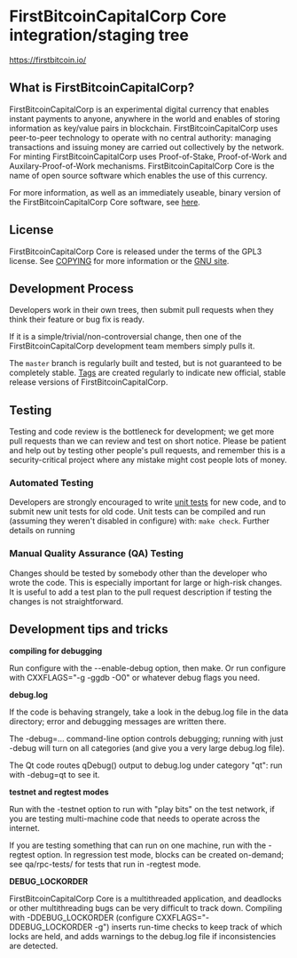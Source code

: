 FirstBitcoinCapitalCorp Core integration/staging tree
=====================================

https://firstbitcoin.io/

What is FirstBitcoinCapitalCorp?
----------------

FirstBitcoinCapitalCorp is an experimental digital currency that enables instant payments to
anyone, anywhere in the world and enables of storing information as key/value pairs
in blockchain. FirstBitcoinCapitalCorp uses peer-to-peer technology to operate
with no central authority: managing transactions and issuing money are carried
out collectively by the network. For minting FirstBitcoinCapitalCorp uses Proof-of-Stake,
Proof-of-Work and Auxilary-Proof-of-Work mechanisms. FirstBitcoinCapitalCorp Core is the name of
open source software which enables the use of this currency.

For more information, as well as an immediately useable, binary version of
the FirstBitcoinCapitalCorp Core software, see [here](http://firstbitcoin.io/).

License
-------

FirstBitcoinCapitalCorp Core is released under the terms of the GPL3 license. See [COPYING](COPYING) for more
information or the [GNU site](http://www.gnu.org/licenses/gpl.html).

Development Process
-------------------

Developers work in their own trees, then submit pull requests when they think
their feature or bug fix is ready.

If it is a simple/trivial/non-controversial change, then one of the FirstBitcoinCapitalCorp
development team members simply pulls it.


The `master` branch is regularly built and tested, but is not guaranteed to be
completely stable. [Tags](https://github.com/bitcf/bitcf/releases) are created
regularly to indicate new official, stable release versions of FirstBitcoinCapitalCorp.

Testing
-------

Testing and code review is the bottleneck for development; we get more pull
requests than we can review and test on short notice. Please be patient and help out by testing
other people's pull requests, and remember this is a security-critical project where any mistake might cost people
lots of money.

### Automated Testing

Developers are strongly encouraged to write [unit tests](src/test/README.md) for new code, and to
submit new unit tests for old code. Unit tests can be compiled and run
(assuming they weren't disabled in configure) with: `make check`. Further details on running

### Manual Quality Assurance (QA) Testing

Changes should be tested by somebody other than the developer who wrote the
code. This is especially important for large or high-risk changes. It is useful
to add a test plan to the pull request description if testing the changes is
not straightforward.

Development tips and tricks
---------------------------

**compiling for debugging**

Run configure with the --enable-debug option, then make. Or run configure with
CXXFLAGS="-g -ggdb -O0" or whatever debug flags you need.

**debug.log**

If the code is behaving strangely, take a look in the debug.log file in the data directory;
error and debugging messages are written there.

The -debug=... command-line option controls debugging; running with just -debug will turn
on all categories (and give you a very large debug.log file).

The Qt code routes qDebug() output to debug.log under category "qt": run with -debug=qt
to see it.

**testnet and regtest modes**

Run with the -testnet option to run with "play bits" on the test network, if you
are testing multi-machine code that needs to operate across the internet.

If you are testing something that can run on one machine, run with the -regtest option.
In regression test mode, blocks can be created on-demand; see qa/rpc-tests/ for tests
that run in -regtest mode.

**DEBUG_LOCKORDER**

FirstBitcoinCapitalCorp Core is a multithreaded application, and deadlocks or other multithreading bugs
can be very difficult to track down. Compiling with -DDEBUG_LOCKORDER (configure
CXXFLAGS="-DDEBUG_LOCKORDER -g") inserts run-time checks to keep track of which locks
are held, and adds warnings to the debug.log file if inconsistencies are detected.
